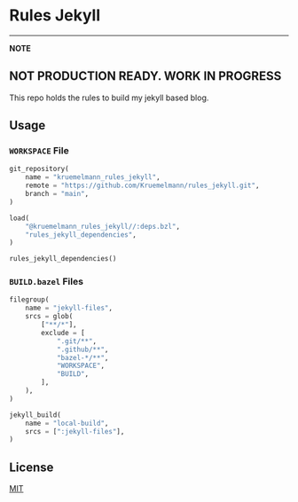 Rules Jekyll
============

---
**NOTE**

NOT PRODUCTION READY. WORK IN PROGRESS
---

This repo holds the rules to build my jekyll based blog.

Usage
-----

### `WORKSPACE` File

```python
git_repository(
    name = "kruemelmann_rules_jekyll",
    remote = "https://github.com/Kruemelmann/rules_jekyll.git",
    branch = "main",
)

load(
    "@kruemelmann_rules_jekyll//:deps.bzl",
    "rules_jekyll_dependencies",
)

rules_jekyll_dependencies()
```

### `BUILD.bazel` Files

```python
filegroup(
    name = "jekyll-files",
    srcs = glob(
        ["**/*"],
        exclude = [
            ".git/**",
            ".github/**",
            "bazel-*/**",
            "WORKSPACE",
            "BUILD",
        ],
    ),
)

jekyll_build(
    name = "local-build",
    srcs = [":jekyll-files"],
)

```

## License
[MIT](https://choosealicense.com/licenses/mit/)
